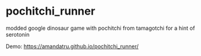 # pochitchi_runner
modded google dinosaur game with pochitchi from tamagotchi for a hint of serotonin

Demo:
https://amandatru.github.io/pochitchi_runner/
